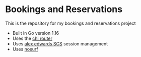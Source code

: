 # Bookings and Reservations

This is the repository for my bookings and reservations project

- Built in Go version 1.16
- Uses the [chi router](github.com/go-chi/chi/v5)
- Uses [alex edwards SCS](github.com/alexedwards/scs/v2) session management
- Uses [nosurf](github.com/justinas/nosurf)